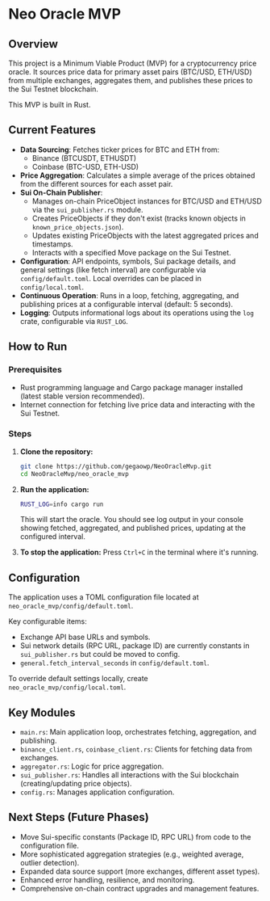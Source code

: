 # Neo Oracle MVP

## Overview

This project is a Minimum Viable Product (MVP) for a cryptocurrency price oracle. It sources price data for primary asset pairs (BTC/USD, ETH/USD) from multiple exchanges, aggregates them, and publishes these prices to the Sui Testnet blockchain.

This MVP is built in Rust.

## Current Features

*   **Data Sourcing**: Fetches ticker prices for BTC and ETH from:
    *   Binance (BTCUSDT, ETHUSDT)
    *   Coinbase (BTC-USD, ETH-USD)
*   **Price Aggregation**: Calculates a simple average of the prices obtained from the different sources for each asset pair.
*   **Sui On-Chain Publisher**: 
    *   Manages on-chain PriceObject instances for BTC/USD and ETH/USD via the `sui_publisher.rs` module.
    *   Creates PriceObjects if they don't exist (tracks known objects in `known_price_objects.json`).
    *   Updates existing PriceObjects with the latest aggregated prices and timestamps.
    *   Interacts with a specified Move package on the Sui Testnet.
*   **Configuration**: API endpoints, symbols, Sui package details, and general settings (like fetch interval) are configurable via `config/default.toml`. Local overrides can be placed in `config/local.toml`.
*   **Continuous Operation**: Runs in a loop, fetching, aggregating, and publishing prices at a configurable interval (default: 5 seconds).
*   **Logging**: Outputs informational logs about its operations using the `log` crate, configurable via `RUST_LOG`.

## How to Run

### Prerequisites

*   Rust programming language and Cargo package manager installed (latest stable version recommended).
*   Internet connection for fetching live price data and interacting with the Sui Testnet.

### Steps

1.  **Clone the repository:**
    ```bash
    git clone https://github.com/gegaowp/NeoOracleMvp.git
    cd NeoOracleMvp/neo_oracle_mvp 
    ```

2.  **Run the application:**
    ```bash
    RUST_LOG=info cargo run
    ```
    This will start the oracle. You should see log output in your console showing fetched, aggregated, and published prices, updating at the configured interval.

3.  **To stop the application:**
    Press `Ctrl+C` in the terminal where it's running.

## Configuration

The application uses a TOML configuration file located at `neo_oracle_mvp/config/default.toml`.

Key configurable items:
*   Exchange API base URLs and symbols.
*   Sui network details (RPC URL, package ID) are currently constants in `sui_publisher.rs` but could be moved to config.
*   `general.fetch_interval_seconds` in `config/default.toml`.

To override default settings locally, create `neo_oracle_mvp/config/local.toml`.

## Key Modules

*   `main.rs`: Main application loop, orchestrates fetching, aggregation, and publishing.
*   `binance_client.rs`, `coinbase_client.rs`: Clients for fetching data from exchanges.
*   `aggregator.rs`: Logic for price aggregation.
*   `sui_publisher.rs`: Handles all interactions with the Sui blockchain (creating/updating price objects).
*   `config.rs`: Manages application configuration.

## Next Steps (Future Phases)

*   Move Sui-specific constants (Package ID, RPC URL) from code to the configuration file.
*   More sophisticated aggregation strategies (e.g., weighted average, outlier detection).
*   Expanded data source support (more exchanges, different asset types).
*   Enhanced error handling, resilience, and monitoring.
*   Comprehensive on-chain contract upgrades and management features. 
